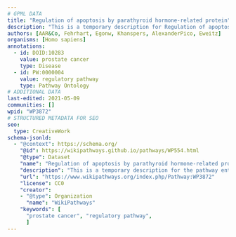 ```yaml
---
# GPML DATA
title: "Regulation of apoptosis by parathyroid hormone-related protein"
description: "This is a temporary description for Regulation of apoptosis by parathyroid hormone-related protein"
authors: [AAR&Co, Fehrhart, Egonw, Khanspers, AlexanderPico, Eweitz]
organisms: [Homo sapiens]
annotations:
  - id: DOID:10283
    value: prostate cancer
    type: Disease
  - id: PW:0000004
    value: regulatory pathway
    type: Pathway Ontology
# ADDITIONAL DATA
last-edited: 2021-05-09
communities: []
wpid: "WP3872"
# STRUCTURED METADATA FOR SEO
seo:
  type: CreativeWork
schema-jsonld:
  - "@context": https://schema.org/
    "@id": https://wikipathways.github.io/pathways/WP554.html
    "@type": Dataset
    "name": "Regulation of apoptosis by parathyroid hormone-related protein"
    "description": "This is a temporary description for the pathway entitled: Regulation of apoptosis by parathyroid hormone-related protein"
    "url": "https://www.wikipathways.org/index.php/Pathway:WP3872"
    "license": CC0
    "creator":
    - "@type": Organization
      "name": "WikiPathways"
    "keywords": [
      "prostate cancer", "regulatory pathway",
      ]
---
```

